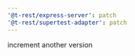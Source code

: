 ```yaml
---
'@t-rest/express-server': patch
'@t-rest/supertest-adapter': patch
---
```


increment another version
